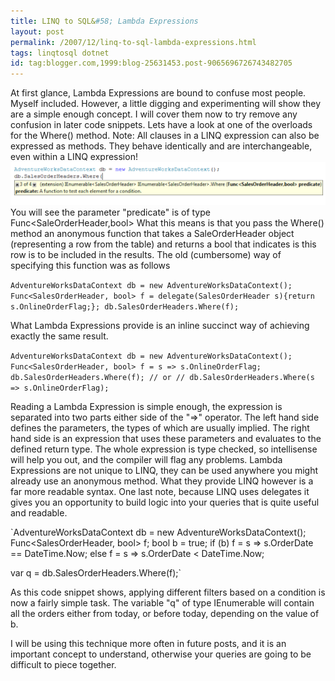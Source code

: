 ```yaml
---
title: LINQ to SQL&#58; Lambda Expressions
layout: post
permalink: /2007/12/linq-to-sql-lambda-expressions.html
tags: linqtosql dotnet
id: tag:blogger.com,1999:blog-25631453.post-9065696726743482705
---
```


At first glance, Lambda Expressions are bound to confuse most people. Myself included. However, a little digging and experimenting will show they are a simple enough concept. I will cover them now to try remove any confusion in later code snippets.
Lets have a look at one of the overloads for the Where() method.    Note: All clauses in a LINQ expression can also be expressed as methods. They behave identically and are interchangeable, even within a LINQ expression!
![Where](/images/1382874053694.png) 
You will see the parameter "predicate" is of type Func<SaleOrderHeader,bool>    What this means is that you pass the Where() method an anonymous function that takes a SaleOrderHeader object (representing a row from the table) and returns a bool that indicates is this row is to be included in the results.
The old (cumbersome) way of specifying this function was as follows

`AdventureWorksDataContext db = new AdventureWorksDataContext();
Func<SalesOrderHeader, bool> f = delegate(SalesOrderHeader s){return s.OnlineOrderFlag;};
db.SalesOrderHeaders.Where(f);`


What Lambda Expressions provide is an inline succinct way of achieving exactly the same result.

`AdventureWorksDataContext db = new AdventureWorksDataContext();
Func<SalesOrderHeader, bool> f = s => s.OnlineOrderFlag;
db.SalesOrderHeaders.Where(f);
// or //
db.SalesOrderHeaders.Where(s => s.OnlineOrderFlag);`


Reading a Lambda Expression is simple enough, the expression is separated into two parts either side of the "=>" operator. The left hand side defines the parameters, the types of which are usually implied. The right hand side is an expression that uses these parameters and evaluates to the defined return type. The whole expression is type checked, so intellisense will help you out, and the compiler will flag any problems.
Lambda Expressions are not unique to LINQ, they can be used anywhere you might already use an anonymous method. What they provide LINQ however is a far more readable syntax.
One last note, because LINQ uses delegates it gives you an opportunity to build logic into your queries that is quite useful and readable.

`AdventureWorksDataContext db = new AdventureWorksDataContext();
Func<SalesOrderHeader, bool> f;
bool b = true;
if (b)
    f = s => s.OrderDate == DateTime.Now;
else
    f = s => s.OrderDate < DateTime.Now;

var q = db.SalesOrderHeaders.Where(f);`


As this code snippet shows, applying different filters based on a condition is now a fairly simple task. The variable "q" of type IEnumerable<SalesOrderHeader> will contain all the orders either from today, or before today, depending on the value of b. 


I will be using this technique more often in future posts, and it is an important concept to understand, otherwise your queries are going to be difficult to piece together.